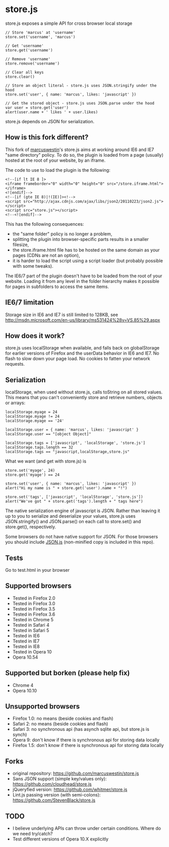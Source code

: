 store.js
========

store.js exposes a simple API for cross browser local storage

	// Store 'marcus' at 'username'
	store.set('username', 'marcus')
	
	// Get 'username'
	store.get('username')
	
	// Remove 'username'
	store.remove('username')
	
	// Clear all keys
	store.clear()
	
	// Store an object literal - store.js uses JSON.stringify under the hood
	store.set('user', { name: 'marcus', likes: 'javascript' })
	
	// Get the stored object - store.js uses JSON.parse under the hood
	var user = store.get('user')
	alert(user.name + ' likes ' + user.likes)

store.js depends on JSON for serialization.

How is this fork different?
---------------------------

This fork of [marcuswestin](http://marcuswest.in)'s store.js aims at working around IE6 and IE7 "same directory" policy.
To do so, the plugin is loaded from a page (usually) hosted at the root of your website, by an iframe.

The code to use to load the plugin is the following:

	<!--[if lt IE 8 ]>
	<iframe frameborder="0" width="0" height="0" src="/store.iframe.html"></iframe>
	<![endif]-->
	<!--[if (gte IE 8)|!(IE)]><!--> 
	<script src="http://ajax.cdnjs.com/ajax/libs/json2/20110223/json2.js"></script>
	<script src="store.js"></script>
	<!--<![endif]-->

This has the following consequences:

- the "same folder" policy is no longer a problem,
- splitting the plugin into browser-specific parts results in a smaller filesize,
- the store.iframe.html file has to be hosted on the same domain as your pages (CDNs are not an option),
- it is harder to load the script using a script loader (but probably possible with some tweaks).

The IE6/7 part of the plugin doesn't have to be loaded from the root of your website.
Loading it from any level in the folder hierarchy makes it possible for pages in subfolders to access the same items.

IE6/7 limitation
----------------

Storage size in IE6 and IE7 is still limited to 128KB, see http://msdn.microsoft.com/en-us/library/ms531424%28v=VS.85%29.aspx

How does it work?
------------------
store.js uses localStorage when available, and falls back on globalStorage for earlier versions of Firefox and the userData behavior in IE6 and IE7. No flash to slow down your page load. No cookies to fatten your network requests.

Serialization
-------------
localStorage, when used without store.js, calls toString on all stored values. This means that you can't conveniently store and retrieve numbers, objects or arrays:

	localStorage.myage = 24
	localStorage.myage != 24
	localStorage.myage == '24'
	
	localStorage.user = { name: 'marcus', likes: 'javascript' }
	localStorage.user == "[object Object]"
	
	localStorage.tags = ['javascript', 'localStorage', 'store.js']
	localStorage.tags.length == 32
	localStorage.tags == "javascript,localStorage,store.js"

What we want (and get with store.js) is

	store.set('myage', 24)
	store.get('myage') == 24
	
	store.set('user', { name: 'marcus', likes: 'javascript' })
	alert("Hi my name is " + store.get('user').name + "!")
	
	store.set('tags', ['javascript', 'localStorage', 'store.js'])
	alert("We've got " + store.get('tags').length + " tags here")

The native serialization engine of javascript is JSON. Rather than leaving it up to you to serialize and deserialize your values, store.js uses JSON.stringify() and JSON.parse() on each call to store.set() and store.get(), respectively.

Some browsers do not have native support for JSON. For those browsers you should include [JSON.js] (non-minified copy is included in this repo).

Tests
-----
Go to test.html in your browser

Supported browsers
------------------
 - Tested in Firefox 2.0
 - Tested in Firefox 3.0
 - Tested in Firefox 3.5
 - Tested in Firefox 3.6
 - Tested in Chrome 5
 - Tested in Safari 4
 - Tested in Safari 5
 - Tested in IE6
 - Tested in IE7
 - Tested in IE8
 - Tested in Opera 10
 - Opera 10.54

Supported but borken (please help fix)
--------------------------------------
 - Chrome 4
 - Opera 10.10

Unsupported browsers
-------------------
 - Firefox 1.0: no means (beside cookies and flash)
 - Safari 2: no means (beside cookies and flash)
 - Safari 3: no synchronous api (has asynch sqlite api, but store.js is synch)
 - Opera 9: don't know if there is synchronous api for storing data locally
 - Firefox 1.5: don't know if there is synchronous api for storing data locally

Forks
----
 - original repository: https://github.com/marcuswestin/store.js
 - Sans JSON support (simple key/values only): https://github.com/cloudhead/store.js
 - jQueryfied version: https://github.com/whitmer/store.js 
 - Lint.js passing version (with semi-colons): https://github.com/StevenBlack/store.js

TODO
----
 - I believe underlying APIs can throw under certain conditions. Where do we need try/catch?
 - Test different versions of Opera 10.X explicitly 


  [JSON.js]: http://www.json.org/json2.js
